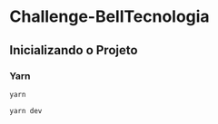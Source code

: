 # Challenge-BellTecnologia


## Inicializando o Projeto

### Yarn
```javascript
yarn

yarn dev

```
